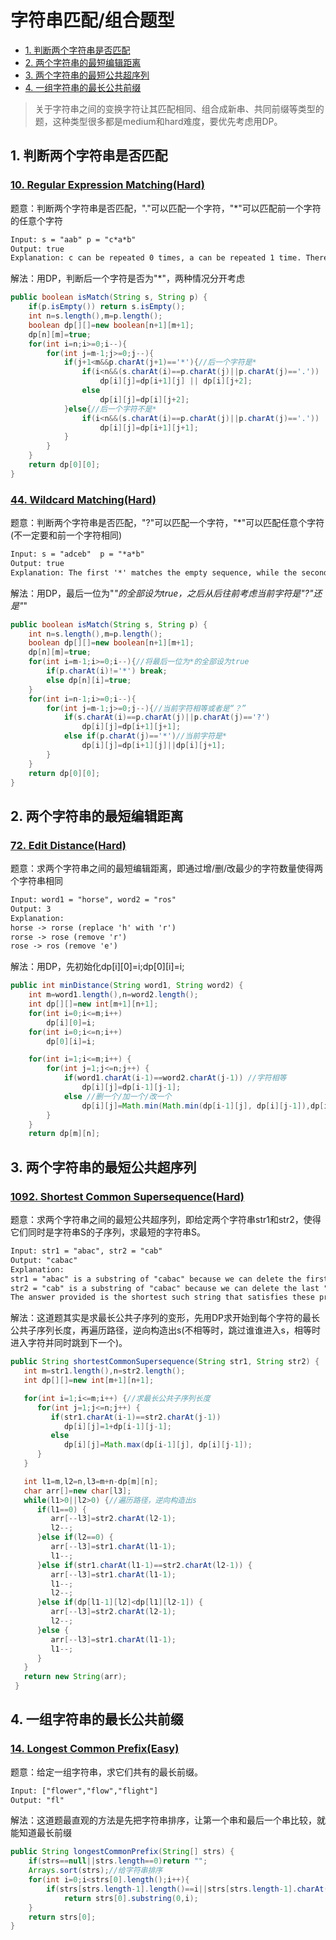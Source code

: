# 字符串匹配/组合题型

<!-- GFM-TOC -->
* [1. 判断两个字符串是否匹配](#1-判断两个字符串是否匹配)
* [2. 两个字符串的最短编辑距离](#2-两个字符串的最短编辑距离)
* [3. 两个字符串的最短公共超序列](#3-两个字符串的最短公共超序列)
* [4. 一组字符串的最长公共前缀](#4-一组字符串的最长公共前缀)
<!-- GFM-TOC -->

> 关于字符串之间的变换字符让其匹配相同、组合成新串、共同前缀等类型的题，这种类型很多都是medium和hard难度，要优先考虑用DP。

## 1. 判断两个字符串是否匹配
### [10. Regular Expression Matching(Hard)](https://leetcode.com/problems/regular-expression-matching/)

题意：判断两个字符串是否匹配，"."可以匹配一个字符，"*"可以匹配前一个字符的任意个字符

```html
Input: s = "aab" p = "c*a*b"
Output: true
Explanation: c can be repeated 0 times, a can be repeated 1 time. Therefore, it matches "aab".
```
解法：用DP，判断后一个字符是否为"*"，两种情况分开考虑

```java
public boolean isMatch(String s, String p) {
    if(p.isEmpty()) return s.isEmpty();
    int n=s.length(),m=p.length();
    boolean dp[][]=new boolean[n+1][m+1];
    dp[n][m]=true;
    for(int i=n;i>=0;i--){
        for(int j=m-1;j>=0;j--){
            if(j+1<m&&p.charAt(j+1)=='*'){//后一个字符是*
                if(i<n&&(s.charAt(i)==p.charAt(j)||p.charAt(j)=='.'))
                    dp[i][j]=dp[i+1][j] || dp[i][j+2];
                else
                    dp[i][j]=dp[i][j+2];
            }else{//后一个字符不是*
                if(i<n&&(s.charAt(i)==p.charAt(j)||p.charAt(j)=='.'))
                    dp[i][j]=dp[i+1][j+1];
            }
        }
    }
    return dp[0][0];
}
```
### [44. Wildcard Matching(Hard)](https://leetcode.com/problems/wildcard-matching/)

题意：判断两个字符串是否匹配，"?"可以匹配一个字符，"*"可以匹配任意个字符(不一定要和前一个字符相同)

```html
Input: s = "adceb"  p = "*a*b"
Output: true
Explanation: The first '*' matches the empty sequence, while the second '*' matches the substring "dce".
```
解法：用DP，最后一位为"*"的全部设为true，之后从后往前考虑当前字符是"?"还是"*"

```java
public boolean isMatch(String s, String p) {
    int n=s.length(),m=p.length();
    boolean dp[][]=new boolean[n+1][m+1];
    dp[n][m]=true;
    for(int i=m-1;i>=0;i--){//将最后一位为*的全部设为true
        if(p.charAt(i)!='*') break;
        else dp[n][i]=true;
    }
    for(int i=n-1;i>=0;i--){
        for(int j=m-1;j>=0;j--){//当前字符相等或者是“？”
            if(s.charAt(i)==p.charAt(j)||p.charAt(j)=='?')
                dp[i][j]=dp[i+1][j+1];
            else if(p.charAt(j)=='*')//当前字符是*
                dp[i][j]=dp[i+1][j]||dp[i][j+1];
        }
    }
    return dp[0][0];
}
```

## 2. 两个字符串的最短编辑距离
### [72. Edit Distance(Hard)](https://leetcode.com/problems/edit-distance/)

题意：求两个字符串之间的最短编辑距离，即通过增/删/改最少的字符数量使得两个字符串相同

```html
Input: word1 = "horse", word2 = "ros"
Output: 3
Explanation: 
horse -> rorse (replace 'h' with 'r')
rorse -> rose (remove 'r')
rose -> ros (remove 'e')
```
解法：用DP，先初始化dp[i][0]=i;dp[0][i]=i;

```java
public int minDistance(String word1, String word2) {
    int m=word1.length(),n=word2.length();
    int dp[][]=new int[m+1][n+1];
    for(int i=0;i<=m;i++) 
        dp[i][0]=i;		
    for(int i=0;i<=n;i++) 
        dp[0][i]=i;

    for(int i=1;i<=m;i++) {
        for(int j=1;j<=n;j++) {
            if(word1.charAt(i-1)==word2.charAt(j-1)) //字符相等
                dp[i][j]=dp[i-1][j-1];
            else //删一个/加一个/改一个
                dp[i][j]=Math.min(Math.min(dp[i-1][j], dp[i][j-1]),dp[i-1][j-1])+1;
        }
    }		
    return dp[m][n];
```

## 3. 两个字符串的最短公共超序列
### [1092. Shortest Common Supersequence(Hard)](https://leetcode.com/problems/shortest-common-supersequence/)

题意：求两个字符串之间的最短公共超序列，即给定两个字符串str1和str2，使得它们同时是字符串S的子序列，求最短的字符串S。

```html
Input: str1 = "abac", str2 = "cab"
Output: "cabac"
Explanation: 
str1 = "abac" is a substring of "cabac" because we can delete the first "c".
str2 = "cab" is a substring of "cabac" because we can delete the last "ac".
The answer provided is the shortest such string that satisfies these properties.
```

解法：这道题其实是求最长公共子序列的变形，先用DP求开始到每个字符的最长公共子序列长度，再遍历路径，逆向构造出s(不相等时，跳过谁谁进入s，相等时进入字符并同时跳到下一个)。
```java
public String shortestCommonSupersequence(String str1, String str2) {
   int m=str1.length(),n=str2.length();
   int dp[][]=new int[m+1][n+1];

   for(int i=1;i<=m;i++) {//求最长公共子序列长度
      for(int j=1;j<=n;j++) {
         if(str1.charAt(i-1)==str2.charAt(j-1))
            dp[i][j]=1+dp[i-1][j-1];
         else
            dp[i][j]=Math.max(dp[i-1][j], dp[i][j-1]);
      }
   }

   int l1=m,l2=n,l3=m+n-dp[m][n];
   char arr[]=new char[l3];
   while(l1>0||l2>0) {//遍历路径，逆向构造出s
      if(l1==0) {
         arr[--l3]=str2.charAt(l2-1);
         l2--;
      }else if(l2==0) {
         arr[--l3]=str1.charAt(l1-1);
         l1--;
      }else if(str1.charAt(l1-1)==str2.charAt(l2-1)) {
         arr[--l3]=str1.charAt(l1-1);
         l1--;
         l2--;
      }else if(dp[l1-1][l2]<dp[l1][l2-1]) {
         arr[--l3]=str2.charAt(l2-1);
         l2--;
      }else {
         arr[--l3]=str1.charAt(l1-1);
         l1--;
      }	
   }
   return new String(arr);
 }
```

## 4. 一组字符串的最长公共前缀
### [14. Longest Common Prefix(Easy)](https://leetcode.com/problems/longest-common-prefix/)

题意：给定一组字符串，求它们共有的最长前缀。

```html
Input: ["flower","flow","flight"]
Output: "fl"
```
解法：这道题最直观的方法是先把字符串排序，让第一个串和最后一个串比较，就能知道最长前缀
```java
public String longestCommonPrefix(String[] strs) {
    if(strs==null||strs.length==0)return "";
    Arrays.sort(strs);//给字符串排序
    for(int i=0;i<strs[0].length();i++){
        if(strs[strs.length-1].length()==i||strs[strs.length-1].charAt(i)!=strs[0].charAt(i))
            return strs[0].substring(0,i);
    }
    return strs[0];
}
```
